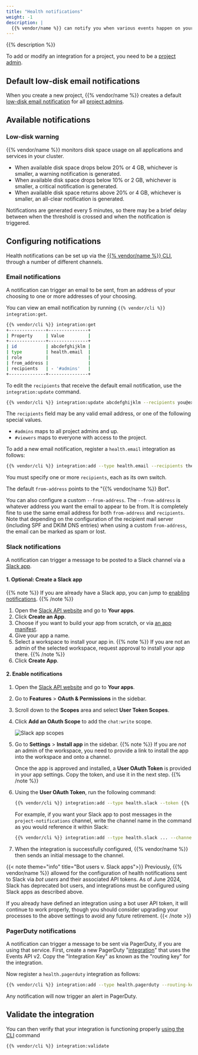 ```yaml
---
title: "Health notifications"
weight: -1
description: |
  {{% vendor/name %}} can notify you when various events happen on your project, in any environment. At this time the only notification provided is a low disk space warning, but others may be added in the future.
---
```


{{% description %}}

To add or modify an integration for a project, you need to be a [project admin](../administration/users.md#project-roles).

## Default low-disk email notifications

When you create a new project,
{{% vendor/name %}} creates a default [low-disk email notification](#low-disk-warning) for all [project admins](../administration/users.md#project-roles).

## Available notifications

### Low-disk warning

{{% vendor/name %}} monitors disk space usage on all applications and services in your cluster.

* When available disk space drops below 20% or 4&nbsp;GB, whichever is smaller, a warning notification is generated.
* When available disk space drops below 10% or 2&nbsp;GB, whichever is smaller, a critical notification is generated.
* When available disk space returns above 20% or 4&nbsp;GB, whichever is smaller, an all-clear notification is generated.

Notifications are generated every 5 minutes, so there may be a brief delay between when the threshold is crossed and when the notification is triggered.

## Configuring notifications

Health notifications can be set up via the [{{% vendor/name %}} CLI](/administration/cli/_index.md), through a number of different channels.

### Email notifications

A notification can trigger an email to be sent, from an address of your choosing to one or more addresses of your choosing.

You can view an email notification by running `{{% vendor/cli %}} integration:get`.

```bash
{{% vendor/cli %}} integration:get
+--------------+---------------+
| Property     | Value         |
+--------------+---------------+
| id           | abcdefghijklm |
| type         | health.email  |
| role         |               |
| from_address |               |
| recipients   | - '#admins'   |
+--------------+---------------+
```

To edit the `recipients` that receive the default email notification, use the `integration:update` command.

```bash
{{% vendor/cli %}} integration:update abcdefghijklm --recipients you@example.com
```

The `recipients` field may be any valid email address, or one of the following special values.

* `#admins` maps to all project admins and up.
* `#viewers` maps to everyone with access to the project.

To add a new email notification, register a `health.email` integration as follows:

```bash
{{% vendor/cli %}} integration:add --type health.email --recipients them@example.com --recipients others@example.com
```

You must specify one or more `recipients`, each as its own switch.

The default `from-address` points to the "{{% vendor/name %}} Bot".

You can also configure a custom `--from-address`. The `--from-address` is whatever address you want the email to appear to be from. It is completely fine to use the same email address for both `from-address` and `recipients`. Note that depending on the configuration of the recipient mail server (including SPF and DKIM DNS entries) when using a custom `from-address`, the email can be marked as spam or lost.

### Slack notifications

A notification can trigger a message to be posted to a Slack channel via a [Slack app](https://api.slack.com/apps).

#### 1. Optional: Create a Slack app

{{% note %}}
If you are already have a Slack app, you can jump to [enabling notifications](#2-enable-notifications).
{{% /note %}}

1. Open the [Slack API website](https://api.slack.com/) and go to **Your apps**.
2. Click **Create an App**.
3. Choose if you want to build your app from scratch, or via [an app manifest](https://api.slack.com/concepts/manifests).
4. Give your app a name.
5. Select a workspace to install your app in.
   {{% note %}}
   If you are not an admin of the selected workspace, request approval to install your app there.
   {{% /note %}}
6. Click **Create App**.

#### 2. Enable notifications

1. Open the [Slack API website](https://api.slack.com/) and go to **Your apps**.
2. Go to **Features** > **OAuth & Permissions** in the sidebar.
3. Scroll down to the **Scopes** area and select **User Token Scopes**.
4. Click **Add an OAuth Scope** to add the `chat:write` scope.

    ![Slack app scopes](/images/slack/slack-app-scopes.png "0.30")

5. Go to **Settings** > **Install app** in the sidebar.
   {{% note %}}
   If you are _not_ an admin of the workspace, you need to provide a link to install the app into the workspace and onto a channel.

   Once the app is approved and installed, a **User OAuth Token** is provided in your app settings. 
   Copy the token, and use it in the next step.
   {{% /note %}}

6. Using the **User OAuth Token**, run the following command:

    ```bash
    {{% vendor/cli %}} integration:add --type health.slack --token {{% variable "USER_OAUTH_TOKEN" %}} --channel {{% variable "CHANNEL_NAME" %}} --project {{% variable "PROJECT_ID" %}}
    ```

    For example, if you want your Slack app to post messages in the `project-notifications` channel, write the channel name in the command as you would reference it within Slack:

    ```bash
    {{% vendor/cli %}} integration:add --type health.slack ... --channel '#project-notifications' ...
    ```
6. When the integration is successfully configured, {{% vendor/name %}} then sends an initial message to the channel. 

{{< note theme="info" title="Bot users v. Slack apps">}}
Previously, {{% vendor/name %}} allowed for the configuration of health notifications sent to Slack via _bot users_ and their associated API tokens.
As of June 2024, Slack has deprecated bot users, and integrations must be configured using Slack apps as described above.

If you already have defined an integration using a bot user API token, it will continue to work properly, though you should consider upgrading your processes to the above settings to avoid any future retirement. 
{{< /note >}}

### PagerDuty notifications

A notification can trigger a message to be sent via PagerDuty, if you are using that service.
First, create a new PagerDuty "[integration](https://support.pagerduty.com/docs/services-and-integrations)" that uses the Events API v2.
Copy the "Integration Key" as known as the "routing key" for the integration.

Now register a `health.pagerduty` integration as follows:


```bash
{{% vendor/cli %}} integration:add --type health.pagerduty --routing-key YOUR_ROUTING_KEY
```

Any notification will now trigger an alert in PagerDuty.


## Validate the integration

You can then verify that your integration is functioning properly [using the CLI](/integrations/overview.md#validate-integrations) command

```bash
{{% vendor/cli %}} integration:validate
```
